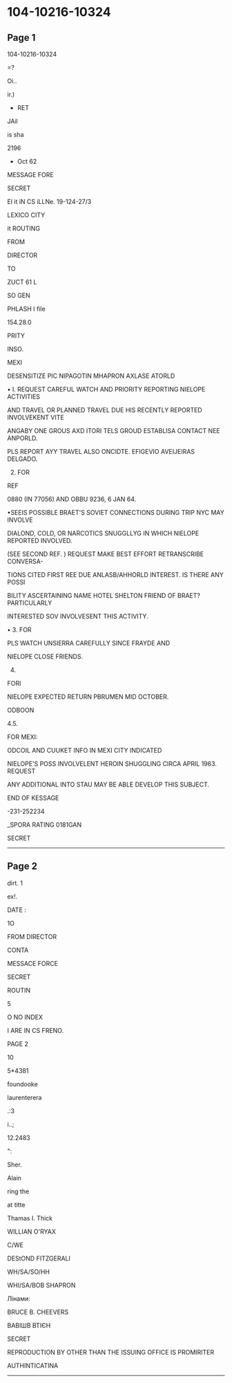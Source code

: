 # 104-10216-10324

## Page 1

104-10216-10324

=?

Oi..

ir.)

+ RET

JAil

is sha

2196

* Oct 62

MESSAGE FORE

SECRET

El it iN CS iLLNe. 19-124-27/3

LEXICO CITY

it ROUTING

FROM

DIRECTOR

TO

ZUCT 61 L

SO GEN

PHLASH I file

154.28.0

PRITY

INSO.

MEXI

DESENSITIZE PIC NIPAGOTIN MHAPRON AXLASE ATORLD

• I. REQUEST CAREFUL WATCH AND PRIORITY REPORTING NIELOPE ACTIVITIES

AND TRAVEL OR PLANNED TRAVEL DUE HIS RECENTLY REPORTED INVOLVEKENT VITE

ANGABY ONE GROUS AXD ITORI TELS GROUD ESTABLISA CONTACT NEE ANPORLD.

PLS REPORT AYY TRAVEL ALSO ONCIDTE. EFIGEVIO AVEIJEIRAS DELGADO.

2. FOR

REF

0880 (IN 77056) AND OBBU 9236, 6 JAN 64.

•SEEIS POSSIBLE BRAET'S SOVIET CONNECTIONS DURING TRIP NYC MAY INVOLVE

DIALOND, COLD, OR NARCOTICS SNUGGLLYG IN WHICH NIELOPE REPORTED INVOLVED.

(SEE SECOND REF. ) REQUEST MAKE BEST EFFORT RETRANSCRIBE CONVERSA-

TIONS CITED FIRST REE DUE ANLASB/AHHORLD INTEREST. IS THERE ANY POSSI

BILITY ASCERTAINING NAME HOTEL SHELTON FRIEND OF BRAET? PARTICULARLY

INTERESTED SOV INVOLVESENT THIS ACTIVITY.

• 3. FOR

PLS WATCH UNSIERRA CAREFULLY SINCE FRAYDE AND

NIELOPE CLOSE FRIENDS.

4.

FORI

NIELOPE EXPECTED RETURN PBRUMEN MID OCTOBER.

ODBOON

4.5.

FOR MEXI:

ODCOIL AND CUUKET INFO IN MEXI CITY INDICATED

NIELOPE'S POSS INVOLVELENT HEROIN SHUGGLING CIRCA APRIL 1963. REQUEST

ANY ADDITIONAL INTO STAU MAY BE ABLE DEVELOP THIS SUBJECT.

END OF KESSAGE

-231-252234

_SPORA RATING 0181GAN

SECRET

---

## Page 2

dirt. 1

ex!.

DATE :

1O

FROM DIRECTOR

CONTA

MESSACE FORCE

SECRET

ROUTIN

5

O NO INDEX

I ARE IN CS FRENO.

PAGE 2

10

5*4381

foundooke

laurenterera

.:3

i..;

12.2483

":

Sher.

Alain

ring the

at titte

Thamas I. Thick

WILLIAN O'RYAX

C/WE

DEStOND FITZGERALI

WH/SA/SO/HH

WHI/SA/BOB SHAPRON

Лінами:

BRUCE B. CHEEVERS

ВАВІШВ ВТІЄН

SECRET

REPRODUCTION BY OTHER THAN THE ISSUING OFFICE IS PROMIRITER

AUTHINTICATINA

---

